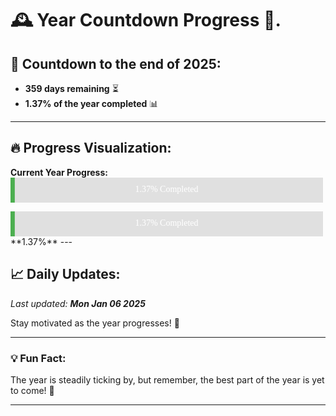 
# &#x1F570; **Year Countdown Progress** &#x1F389;.

## &#x1F4C5; Countdown to the end of 2025:
- **359 days remaining** &#x23F3;
- **1.37% of the year completed** &#x1F4CA;

---

## &#x1F525; **Progress Visualization**:

**Current Year Progress:**
![Progress Bar](data:image/svg+xml;base64,CjxzdmcgeG1sbnM9Imh0dHA6Ly93d3cudzMub3JnLzIwMDAvc3ZnIiB3aWR0aD0iNTAwIiBoZWlnaHQ9IjQwIj4KICA8cmVjdCB4PSIwIiB5PSIwIiB3aWR0aD0iNTAwIiBoZWlnaHQ9IjQwIiBmaWxsPSIjZTBlMGUwIiAvPgogIDxyZWN0IHg9IjAiIHk9IjAiIHdpZHRoPSI2Ljg1IiBoZWlnaHQ9IjQwIiBmaWxsPSIjNGNhZjUwIiAvPgogIDx0ZXh0IHg9IjI1MCIgeT0iMjAiIHRleHQtYW5jaG9yPSJtaWRkbGUiIGFsaWdubWVudC1iYXNlbGluZT0ibWlkZGxlIiBmb250LXNpemU9IjE0IiBmaWxsPSJ3aGl0ZSI+CiAgICAxLjM3JSBDb21wbGV0ZWQKICA8L3RleHQ+Cjwvc3ZnPgo=)

<img src="data:image/svg+xml;base64,CjxzdmcgeG1sbnM9Imh0dHA6Ly93d3cudzMub3JnLzIwMDAvc3ZnIiB3aWR0aD0iNTAwIiBoZWlnaHQ9IjQwIj4KICA8cmVjdCB4PSIwIiB5PSIwIiB3aWR0aD0iNTAwIiBoZWlnaHQ9IjQwIiBmaWxsPSIjZTBlMGUwIiAvPgogIDxyZWN0IHg9IjAiIHk9IjAiIHdpZHRoPSI2Ljg1IiBoZWlnaHQ9IjQwIiBmaWxsPSIjNGNhZjUwIiAvPgogIDx0ZXh0IHg9IjI1MCIgeT0iMjAiIHRleHQtYW5jaG9yPSJtaWRkbGUiIGFsaWdubWVudC1iYXNlbGluZT0ibWlkZGxlIiBmb250LXNpemU9IjE0IiBmaWxsPSJ3aGl0ZSI+CiAgICAxLjM3JSBDb21wbGV0ZWQKICA8L3RleHQ+Cjwvc3ZnPgo=">
**1.37%**
---

## &#x1F4C8; **Daily Updates**:

_Last updated: **Mon Jan 06 2025**_

Stay motivated as the year progresses! &#x1F680;

---

### &#x1F4A1; **Fun Fact:**
The year is steadily ticking by, but remember, the best part of the year is yet to come! &#x1F31F;

---
